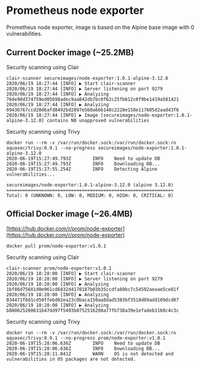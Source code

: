 # Prometheus node exporter

Prometheus node exporter, image is based on the Alpine base image with 0 vulnerabilities.

## Current Docker image (~25.2MB)

Security scanning using Clair
```
clair-scanner secureimages/node-exporter:1.0.1-alpine-3.12.0
2020/06/19 18:27:44 [INFO] ▶ Start clair-scanner
2020/06/19 18:27:44 [INFO] ▶ Server listening on port 9279
2020/06/19 18:27:44 [INFO] ▶ Analyzing 76de98d374759ed05698adec9aa042db7bc0f62c25fb612c0f9be1419a581421
2020/06/19 18:27:44 [INFO] ▶ Analyzing 09436767ccd20d6afd8492bd2897e560a66b148c2228e158e117605d2aad43f6
2020/06/19 18:27:44 [INFO] ▶ Image [secureimages/node-exporter:1.0.1-alpine-3.12.0] contains NO unapproved vulnerabilities
```

Security scanning using Trivy
```
docker run --rm -v /var/run/docker.sock:/var/run/docker.sock:ro aquasec/trivy:0.9.1 --no-progress secureimages/node-exporter:1.0.1-alpine-3.12.0
2020-06-19T15:27:49.793Z        INFO    Need to update DB
2020-06-19T15:27:49.793Z        INFO    Downloading DB...
2020-06-19T15:27:55.254Z        INFO    Detecting Alpine vulnerabilities...

secureimages/node-exporter:1.0.1-alpine-3.12.0 (alpine 3.12.0)
==============================================================
Total: 0 (UNKNOWN: 0, LOW: 0, MEDIUM: 0, HIGH: 0, CRITICAL: 0)
```

## Official Docker image (~26.4MB)

[https://hub.docker.com/r/prom/node-exporter](https://hub.docker.com/r/prom/node-exporter)
```
docker pull prom/node-exporter:v1.0.1
```

Security scanning using Clair
```
clair-scanner prom/node-exporter:v1.0.1
2020/06/19 18:28:00 [INFO] ▶ Start clair-scanner
2020/06/19 18:28:00 [INFO] ▶ Server listening on port 9279
2020/06/19 18:28:00 [INFO] ▶ Analyzing 1bf86d75681d0e961cd6832d4170187b03b35ccdfa89bc7c54592aeaae5ce81f
2020/06/19 18:28:00 [INFO] ▶ Analyzing 034471f8d1cd50ffebd02ea23c0baca150aa8dad5383bf3518d89add109dcd87
2020/06/19 18:28:00 [INFO] ▶ Analyzing b880625260631647dd97f5493b0752516208a77fb738a39e1efadeb1160c4c3c
```

Security scanning using Trivy
```
docker run --rm -v /var/run/docker.sock:/var/run/docker.sock:ro aquasec/trivy:0.9.1 --no-progress prom/node-exporter:v1.0.1
2020-06-19T15:28:06.636Z        INFO    Need to update DB
2020-06-19T15:28:06.636Z        INFO    Downloading DB...
2020-06-19T15:28:11.041Z        WARN    OS is not detected and vulnerabilities in OS packages are not detected.
```
